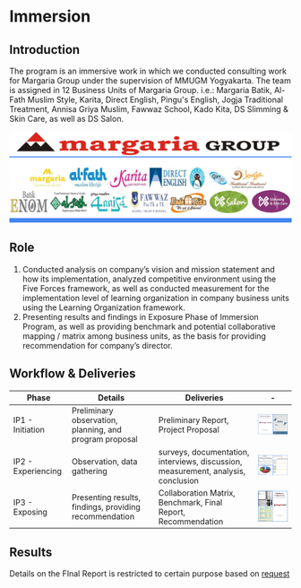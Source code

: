 # Immersion

## Introduction

The program is an immersive work in which we conducted consulting work for Margaria Group under the supervision of MMUGM Yogyakarta. The team is assigned in 12 Business Units of Margaria Group. i.e.: Margaria Batik, Al-Fath Muslim Style, Karita, Direct English, Pingu's English, Jogja Traditional Treatment, Annisa Griya Muslim, Fawwaz School, Kado Kita, DS Slimming & Skin Care, as well as DS Salon.

![](margaria__1_.png)

## Role

1. Conducted analysis on company’s vision and mission statement and how its implementation, analyzed competitive environment using the Five Forces framework, as well as conducted measurement for the  implementation level of learning organization in company business units using the Learning Organization  framework.
2. Presenting results and findings in Exposure Phase of Immersion Program, as well as providing benchmark and potential collaborative mapping / matrix among business units, as the basis for providing recommendation for  company’s director.

## Workflow & Deliveries

| Phase | Details | Deliveries | - |
| ------ | ------ | ------| ------ |
| IP1 - Initiation | Preliminary observation, planning, and program proposal | Preliminary Report, Project Proposal | ![](IP1.png) |
| IP2 - Experiencing | Observation, data gathering | surveys, documentation, interviews, discussion, measurement, analysis, conclusion | ![](IP2.png) |
| IP3 - Exposing | Presenting results, findings, providing recommendation | Collaboration Matrix, Benchmark, Final Report, Recommendation | ![](IP3.png) |

## Results

Details on the FInal Report is restricted to certain purpose based on [request](mailto:tri.wgani@gmail.com)
